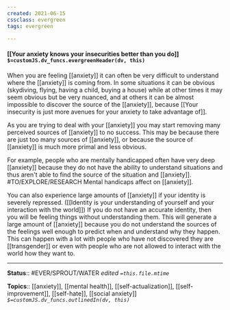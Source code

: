 ```yaml
---
created: 2021-06-15
cssclass: evergreen
tags: evergreen

---
```


#### [[Your anxiety knows your insecurities better than you do]] `$=customJS.dv_funcs.evergreenHeader(dv, this)`

When you are feeling [[anxiety]] it can often be very difficult to understand where the [[anxiety]] is coming from. In some situations it can be obvious (skydiving, flying, having a child, buying a house) while at other times it may seem obvious but be very nuanced, and at others it can be almost impossible to discover the source of the [[anxiety]], because [[Your insecurity is just more avenues for your anxiety to take advantage of]].

As you are trying to deal with your [[anxiety]] you may start removing many perceived sources of [[anxiety]] to no success. This may be because there are just too many sources of [[anxiety]], or because the source of [[anxiety]] is much more primal and less obvious. 

For example, people who are mentally handicapped often have very deep [[anxiety]] because they do not have the ability to understand situations and thus aren't able to find the source of the situation and [[anxiety]]. #TO/EXPLORE/RESEARCH Mental handicaps affect on [[anxiety]]. 

You can also experience large amounts of [[anxiety]] if your identity is severely repressed. ([[Identity is your understanding of yourself and your interaction with the world]]) If you do not have an accurate identity, then you will be feeling things without understanding them. This will generate a large amount of [[anxiety]] because you do not understand the sources of the feelings well enough to predict when and understand why they happen. This can happen with a lot with people who have not discovered they are [[transgender]] or even with people who are not allowed to interact with the world how they want to.


---

**Status**:: #EVER/SPROUT/WATER 
*edited `=this.file.mtime`*

**Topics**:: [[anxiety]], [[mental health]], [[self-actualization]], [[self-improvement]], [[self-hate]], [[social anxiety]] 
*`$=customJS.dv_funcs.outlinedIn(dv, this)`*
